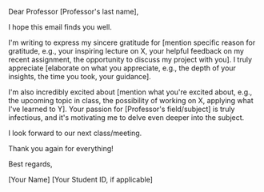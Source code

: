 Dear Professor [Professor's last name],

I hope this email finds you well.

I'm writing to express my sincere gratitude for [mention specific reason for gratitude, e.g., your inspiring lecture on X, your helpful feedback on my recent assignment, the opportunity to discuss my project with you]. I truly appreciate [elaborate on what you appreciate, e.g., the depth of your insights, the time you took, your guidance].

I'm also incredibly excited about [mention what you're excited about, e.g., the upcoming topic in class, the possibility of working on X, applying what I've learned to Y]. Your passion for [Professor's field/subject] is truly infectious, and it's motivating me to delve even deeper into the subject.

I look forward to our next class/meeting.

Thank you again for everything!

Best regards,

[Your Name]
[Your Student ID, if applicable]